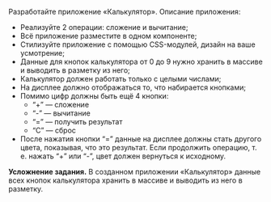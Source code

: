 Разработайте приложение «Калькулятор». Описание приложения:

- Реализуйте 2 операции: сложение и вычитание;
- Всё приложение разместите в одном компоненте;
- Стилизуйте приложение с помощью CSS-модулей, дизайн на ваше усмотрение;
- Данные для кнопок калькулятора от 0 до 9 нужно хранить в массиве и выводить в разметку из него;
- Калькулятор должен работать только с целыми числами;
- На дисплее должно отображаться то, что набирается кнопками;
- Помимо цифр должны быть ещё 4 кнопки:
    - “+” — сложение
    - “-” — вычитание
    - “=” — получить результат
    - “С” — сброс
- После нажатия кнопки “=” данные на дисплее должны стать другого цвета, показывая, что это результат. Если продолжить операцию, т. е. нажать “+” или “-”, цвет должен вернуться к исходному.

**Усложнение задания.** В созданном приложении «Калькулятор» данные всех кнопок калькулятора хранить в массиве и выводить из него в разметку.

